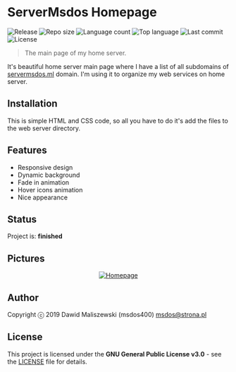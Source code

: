 # ServerMsdos Homepage
![Release](https://img.shields.io/github/release/msdos400/servermsdos-homepage.svg?style=flat-square)
![Repo size](https://img.shields.io/github/repo-size/msdos400/servermsdos-homepage.svg?style=flat-square)
![Language count](https://img.shields.io/github/languages/count/msdos400/servermsdos-homepage.svg?style=flat-square)
![Top language](https://img.shields.io/github/languages/top/msdos400/servermsdos-homepage.svg?style=flat-square)
![Last commit](https://img.shields.io/github/last-commit/msdos400/servermsdos-homepage.svg?style=flat-square)
![License](https://img.shields.io/github/license/msdos400/servermsdos-homepage.svg?style=flat-square)
> The main page of my home server.

It's beautiful home server main page where I have a list of all subdomains of [servermsdos.ml](https://servermsdos.ml) domain. I'm using it to organize my web services on home server.

## Installation
This is simple HTML and CSS code, so all you have to do it's add the files to the web server directory.

## Features
- Responsive design
- Dynamic background
- Fade in animation
- Hover icons animation
- Nice appearance

## Status
Project is: **finished**

## Pictures
<div align="center">
	<a href="https://raw.githubusercontent.com/msdos400/servermsdos-homepage/assets/images/homepage.jpg">
		<img src="https://raw.githubusercontent.com/msdos400/servermsdos-homepage/assets/images/homepage.jpg" alt="Homepage">
	</a>
</div>

## Author
Copyright ⓒ 2019 Dawid Maliszewski (msdos400) <msdos@strona.pl>

## License
This project is licensed under the **GNU General Public License v3.0** - see the [LICENSE](https://github.com/msdos400/servermsdos-homepage/blob/master/LICENSE) file for details.
